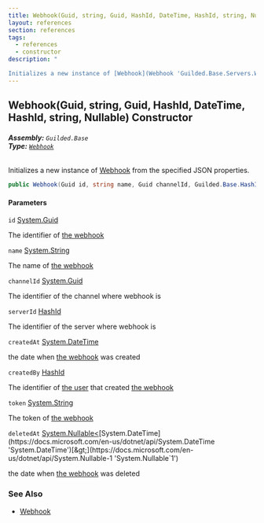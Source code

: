 ```yaml
---
title: Webhook(Guid, string, Guid, HashId, DateTime, HashId, string, Nullable<DateTime>)
layout: references
section: references
tags:
  - references
  - constructor
description: "

Initializes a new instance of [Webhook](Webhook 'Guilded.Base.Servers.Webhook') from the specified JSON properties."
---
```


## Webhook(Guid, string, Guid, HashId, DateTime, HashId, string, Nullable<DateTime>) Constructor
###### **Assembly:** `Guilded.Base`<br/>**Type:** [`Webhook`](Webhook 'Guilded.Base.Servers.Webhook')

Initializes a new instance of [Webhook](Webhook 'Guilded.Base.Servers.Webhook') from the specified JSON properties.

```csharp
public Webhook(Guid id, string name, Guid channelId, Guilded.Base.HashId serverId, System.DateTime createdAt, Guilded.Base.HashId createdBy, string? token=null, System.Nullable<System.DateTime> deletedAt=null);
```
#### Parameters

<a name='Guilded.Base.Servers.Webhook.Webhook(Guid,string,Guid,Guilded.Base.HashId,System.DateTime,Guilded.Base.HashId,string,System.Nullable_System.DateTime_).id'></a>

`id` [System.Guid](https://docs.microsoft.com/en-us/dotnet/api/System.Guid 'System.Guid')

The identifier of [the webhook](Webhook 'Guilded.Base.Servers.Webhook')

<a name='Guilded.Base.Servers.Webhook.Webhook(Guid,string,Guid,Guilded.Base.HashId,System.DateTime,Guilded.Base.HashId,string,System.Nullable_System.DateTime_).name'></a>

`name` [System.String](https://docs.microsoft.com/en-us/dotnet/api/System.String 'System.String')

The name of [the webhook](Webhook 'Guilded.Base.Servers.Webhook')

<a name='Guilded.Base.Servers.Webhook.Webhook(Guid,string,Guid,Guilded.Base.HashId,System.DateTime,Guilded.Base.HashId,string,System.Nullable_System.DateTime_).channelId'></a>

`channelId` [System.Guid](https://docs.microsoft.com/en-us/dotnet/api/System.Guid 'System.Guid')

The identifier of the channel where webhook is

<a name='Guilded.Base.Servers.Webhook.Webhook(Guid,string,Guid,Guilded.Base.HashId,System.DateTime,Guilded.Base.HashId,string,System.Nullable_System.DateTime_).serverId'></a>

`serverId` [HashId](HashId 'Guilded.Base.HashId')

The identifier of the server where webhook is

<a name='Guilded.Base.Servers.Webhook.Webhook(Guid,string,Guid,Guilded.Base.HashId,System.DateTime,Guilded.Base.HashId,string,System.Nullable_System.DateTime_).createdAt'></a>

`createdAt` [System.DateTime](https://docs.microsoft.com/en-us/dotnet/api/System.DateTime 'System.DateTime')

the date when [the webhook](Webhook 'Guilded.Base.Servers.Webhook') was created

<a name='Guilded.Base.Servers.Webhook.Webhook(Guid,string,Guid,Guilded.Base.HashId,System.DateTime,Guilded.Base.HashId,string,System.Nullable_System.DateTime_).createdBy'></a>

`createdBy` [HashId](HashId 'Guilded.Base.HashId')

The identifier of [the user](User 'Guilded.Base.Users.User') that created [the webhook](Webhook 'Guilded.Base.Servers.Webhook')

<a name='Guilded.Base.Servers.Webhook.Webhook(Guid,string,Guid,Guilded.Base.HashId,System.DateTime,Guilded.Base.HashId,string,System.Nullable_System.DateTime_).token'></a>

`token` [System.String](https://docs.microsoft.com/en-us/dotnet/api/System.String 'System.String')

The token of [the webhook](Webhook 'Guilded.Base.Servers.Webhook')

<a name='Guilded.Base.Servers.Webhook.Webhook(Guid,string,Guid,Guilded.Base.HashId,System.DateTime,Guilded.Base.HashId,string,System.Nullable_System.DateTime_).deletedAt'></a>

`deletedAt` [System.Nullable&lt;](https://docs.microsoft.com/en-us/dotnet/api/System.Nullable-1 'System.Nullable`1')[System.DateTime](https://docs.microsoft.com/en-us/dotnet/api/System.DateTime 'System.DateTime')[&gt;](https://docs.microsoft.com/en-us/dotnet/api/System.Nullable-1 'System.Nullable`1')

the date when [the webhook](Webhook 'Guilded.Base.Servers.Webhook') was deleted

### See Also
- [Webhook](Webhook 'Guilded.Base.Servers.Webhook')